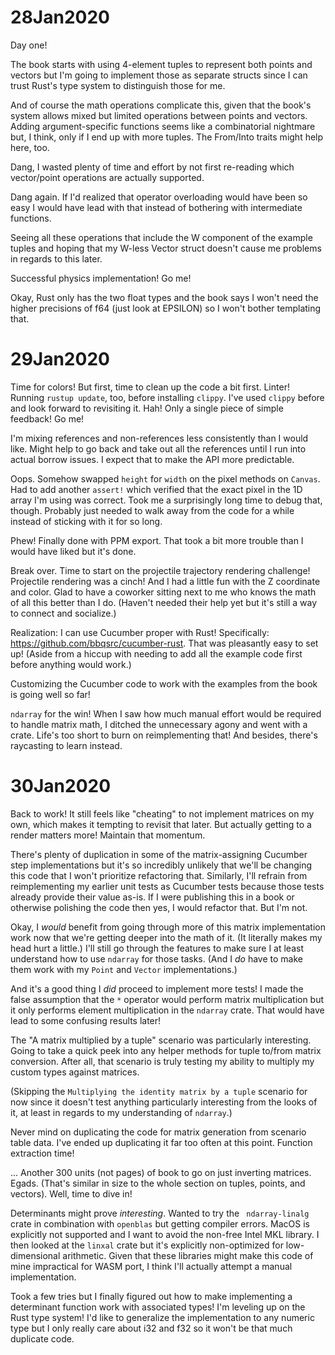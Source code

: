 # 28Jan2020

Day one!

The book starts with using 4-element tuples to represent both points and vectors but I'm going to implement those as separate structs since I can trust Rust's type system to distinguish those for me.

And of course the math operations complicate this, given that the book's system allows mixed but limited operations between points and vectors. Adding argument-specific functions seems like a combinatorial nightmare but, I think, only if I end up with more tuples. The From/Into traits might help here, too.

Dang, I wasted plenty of time and effort by not first re-reading which vector/point operations are actually supported.

Dang again. If I'd realized that operator overloading would have been so easy I would have lead with that instead of bothering with intermediate functions.

Seeing all these operations that include the W component of the example tuples and hoping that my W-less Vector struct doesn't cause me problems in regards to this later.

Successful physics implementation! Go me!

Okay, Rust only has the two float types and the book says I won't need the higher precisions of f64 (just look at EPSILON) so I won't bother templating that.

# 29Jan2020

Time for colors! But first, time to clean up the code a bit first. Linter! Running `rustup update`, too, before installing `clippy`. I've used `clippy` before and look forward to revisiting it. Hah! Only a single piece of simple feedback! Go me!

I'm mixing references and non-references less consistently than I would like. Might help to go back and take out all the references until I run into actual borrow issues. I expect that to make the API more predictable.

Oops. Somehow swapped `height` for `width` on the pixel methods on `Canvas`. Had to add another `assert!` which verified that the exact pixel in the 1D array I'm using was correct. Took me a surprisingly long time to debug that, though. Probably just needed to walk away from the code for a while instead of sticking with it for so long.

Phew! Finally done with PPM export. That took a bit more trouble than I would have liked but it's done.

Break over. Time to start on the projectile trajectory rendering challenge! Projectile rendering was a cinch! And I had a little fun with the Z coordinate and color. Glad to have a coworker sitting next to me who knows the math of all this better than I do. (Haven't needed their help yet but it's still a way to connect and socialize.)

Realization: I can use Cucumber proper with Rust! Specifically: https://github.com/bbqsrc/cucumber-rust. That was pleasantly easy to set up! (Aside from a hiccup with needing to add all the example code first before anything would work.)

Customizing the Cucumber code to work with the examples from the book is going well so far!

`ndarray` for the win! When I saw how much manual effort would be required to handle matrix math, I ditched the unnecessary agony and went with a crate. Life's too short to burn on reimplementing that! And besides, there's raycasting to learn instead.

# 30Jan2020

Back to work! It still feels like "cheating" to not implement matrices on my own, which makes it tempting to revisit that later. But actually getting to a render matters more! Maintain that momentum.

There's plenty of duplication in some of the matrix-assigning Cucumber step implementations but it's so incredibly unlikely that we'll be changing this code that I won't prioritize refactoring that. Similarly, I'll refrain from reimplementing my earlier unit tests as Cucumber tests because those tests already provide their value as-is. If I were publishing this in a book or otherwise polishing the code then yes, I would refactor that. But I'm not.

Okay, I _would_ benefit from going through more of this matrix implementation work now that we're getting deeper into the math of it. (It literally makes my head hurt a little.) I'll still go through the features to make sure I at least understand how to use `ndarray` for those tasks. (And I _do_ have to make them work with my `Point` and `Vector` implementations.)

And it's a good thing I _did_ proceed to implement more tests! I made the false assumption that the `*` operator would perform matrix multiplication but it only performs element multiplication in the `ndarray` crate. That would have lead to some confusing results later!

The "A matrix multiplied by a tuple" scenario was particularly interesting. Going to take a quick peek into any helper methods for tuple to/from matrix conversion. After all, that scenario is truly testing my ability to multiply my custom types against matrices.

(Skipping the `Multiplying the identity matrix by a tuple` scenario for now since it doesn't test anything particularly interesting from the looks of it, at least in regards to my understanding of `ndarray`.)

Never mind on duplicating the code for matrix generation from scenario table data. I've ended up duplicating it far too often at this point. Function extraction time!

... Another 300 units (not pages) of book to go on just inverting matrices. Egads. (That's similar in size to the whole section on tuples, points, and vectors). Well, time to dive in!

Determinants might prove _interesting_. Wanted to try the ` ndarray-linalg` crate in combination with `openblas` but getting compiler errors. MacOS is explicitly not supported and I want to avoid the non-free Intel MKL library. I then looked at the `linxal` crate but it's explicitly non-optimized for low-dimensional arithmetic. Given that these libraries might make this code of mine impractical for WASM port, I think I'll actually attempt a manual implementation.

Took a few tries but I finally figured out how to make implementing a determinant function work with associated types! I'm leveling up on the Rust type system! I'd like to generalize the implementation to any numeric type but I only really care about i32 and f32 so it won't be that much duplicate code.
